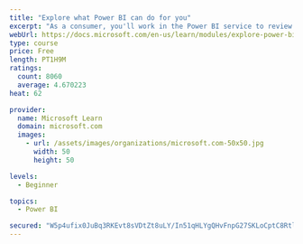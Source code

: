 ```yaml
---
title: "Explore what Power BI can do for you"
excerpt: "As a consumer, you'll work in the Power BI service to review and interact with content that has been shared with you. This module provides the foundational information that you need to work effectively in the Power BI service."
webUrl: https://docs.microsoft.com/en-us/learn/modules/explore-power-bi-service/
type: course
price: Free
length: PT1H9M
ratings:
  count: 8060
  average: 4.670223
heat: 62

provider:
  name: Microsoft Learn
  domain: microsoft.com
  images:
    - url: /assets/images/organizations/microsoft.com-50x50.jpg
      width: 50
      height: 50

levels:
  - Beginner

topics:
  - Power BI

secured: "W5p4ufix0JuBq3RKEvt8sVDtZt8uLY/In51qHLYgQHvFnpG27SKLoCptC8RtlvpgfiCCJiKhl0KoATVkDGbH8lOEhhZjXMP7qOTjiioG9Z+o2oVfp5mEMwC1gz+BJhtgZbz7Q+CE08gXPGgg/pGPjTKUWTLySzpuRxR7iHqsetX0ZCxBLByXGT+zCaLSXvlDV+e0wsYXjFDhW1WHnGTMuQbyZtzm3Ou692miOm4sLoD+uUUC6vf2UDYGZuqeqDLdLcr2HNkXprQGbeQ/mSYYwmBoZJRnVN375tQsJpKLT175noxHK2ltWBDIuyS5+2Jv/ZMJb9mv4fMMf0xyHPSH30nLrQFCLYnKXLlh64Dne6dcOl3alzCo8DGGBeQGvhKOhuaBeakV5J3TA9oqxOvINKi5s9WzFCTPTGjLlWM+GKc=;IWujDOx9Vu8As8dpKtVrvg=="
---
```


